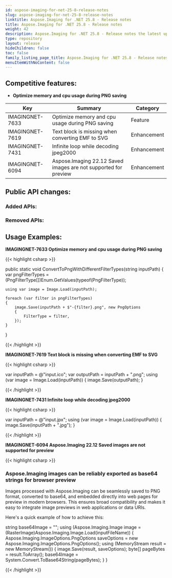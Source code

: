 ```yaml
---
id: aspose-imaging-for-net-25-8-release-notes
slug: aspose-imaging-for-net-25-8-release-notes
linktitle: Aspose.Imaging for .NET 25.8 - Release notes
title: Aspose.Imaging for .NET 25.8 - Release notes
weight: 42
description: Aspose.Imaging for .NET 25.8 - Release notes the latest updates and fixes.
type: repository
layout: release
hideChildren: false
toc: false
family_listing_page_title: Aspose.Imaging for .NET 25.8 - Release notes
menuItemWithNoContent: false
---
```


## Competitive features:

- **Optimize memory and cpu usage during PNG saving**

| **Key**         | **Summary**                                                                                                                                                              | **Category** |
|-----------------|--------------------------------------------------------------------------------------------------------------------------------------------------------------------------|--------------|
| IMAGINGNET-7633 | Optimize memory and cpu usage during PNG saving                                                                                                                                  | Feature      |
| IMAGINGNET-7619 | Text block is missing when converting EMF to SVG                                                                                                                                  | Enhancement      |
| IMAGINGNET-7431 | Infinite loop while decoding jpeg2000                                                                                                                                  | Enhancement      |
| IMAGINGNET-6094 | Aspose.Imaging 22.12 Saved images are not supported for preview                                                                                                                                  | Enhancement      |

## Public API changes:

### Added APIs:



### Removed APIs:

## Usage Examples:

**IMAGINGNET-7633 Optimize memory and cpu usage during PNG saving**

{{< highlight csharp >}}

public static void ConvertToPngWithDifferentFilterTypes(string inputPath)
{
    var pngFilterTypes = (PngFilterType[])Enum.GetValues(typeof(PngFilterType));

    using var image = Image.Load(inputPath);

    foreach (var filter in pngFilterTypes)
    {
        image.Save(inputPath + $"-{filter}.png", new PngOptions
        {
            FilterType = filter,
        });
    }
}

{{< /highlight >}}

**IMAGINGNET-7619 Text block is missing when converting EMF to SVG**

{{< highlight csharp >}}

var inputPath = @"input.ico";
var outputPath = inputPath + ".png";
using (var image = Image.Load(inputPath))
{
    image.Save(outputPath);
}

{{< /highlight >}}

**IMAGINGNET-7431 Infinite loop while decoding jpeg2000**

{{< highlight csharp >}}

var inputPath = @"input.jpx";
using (var image = Image.Load(inputPath))
{
    image.Save(inputPath + ".jpg");
}

{{< /highlight >}}

**IMAGINGNET-6094 Aspose.Imaging 22.12 Saved images are not supported for preview**

{{< highlight csharp >}}

### Aspose.Imaging images can be reliably exported as base64 strings for browser preview
Images processed with Aspose.Imaging can be seamlessly saved to PNG format, converted to base64, and embedded directly into web pages for preview in modern browsers.
This ensures broad compatibility and makes it easy to integrate image previews in web applications or data URIs.

Here's a quick example of how to achieve this:

string base64Image = "";
using (Aspose.Imaging.Image image = (RasterImage)Aspose.Imaging.Image.Load(inputFileName))
{
	Aspose.Imaging.ImageOptions.PngOptions saveOptions = new Aspose.Imaging.ImageOptions.PngOptions();
	using (MemoryStream result = new MemoryStream())
	{
		image.Save(result, saveOptions);
		byte[] pageBytes = result.ToArray();
		base64Image = System.Convert.ToBase64String(pageBytes);
	}
}

{{< /highlight >}}

